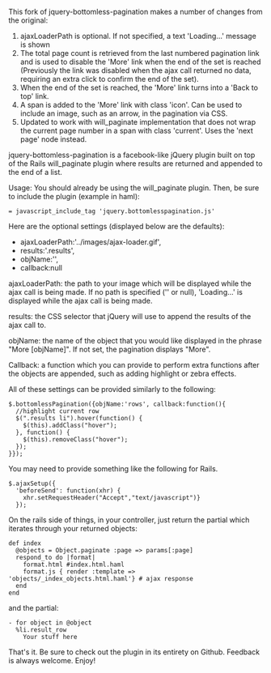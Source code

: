This fork of jquery-bottomless-pagination makes a number of changes from the original:
1. ajaxLoaderPath is optional. If not specified, a text 'Loading...' message is shown
2. The total page count is retrieved from the last numbered pagination link and is used to disable the 'More' link when the end of the set is reached (Previously the link was disabled when the ajax call returned no data, requiring an extra click to confirm the end of the set).
3. When the end of the set is reached, the 'More' link turns into a 'Back to top' link.
4. A span is added to the 'More' link with class 'icon'. Can be used to include an image, such as an arrow, in the pagination via CSS.
5. Updated to work with will_paginate implementation that does not wrap the current page number in a span with class 'current'. Uses the 'next page' node instead.

jquery-bottomless-pagination is a facebook-like jQuery plugin built on top of the Rails will_paginate plugin where results are returned and appended to the end of a list.

Usage:
You should already be using the will_paginate plugin.
Then, be sure to include the plugin (example in haml):

    = javascript_include_tag 'jquery.bottomlesspagination.js'

Here are the optional settings (displayed below are the defaults):

* ajaxLoaderPath:'../images/ajax-loader.gif',
* results:'.results',
* objName:'',
* callback:null

ajaxLoaderPath: the path to your image which will be displayed while the ajax call is being made. If no path is specified ('' or null), 'Loading...' is displayed while the ajax call is being made.

results: the CSS selector that jQuery will use to append the results of the ajax call to.

objName: the name of the object that you would like displayed in the phrase "More [objName]". If not set, the pagination displays "More".

Callback: a function which you can provide to perform extra functions after the objects are appended, such as adding highlight or zebra effects.

All of these settings can be provided similarly to the following:

    $.bottomlessPagination({objName:'rows', callback:function(){
      //highlight current row
      $(".results li").hover(function() {
        $(this).addClass("hover");
      }, function() {
        $(this).removeClass("hover");
      });
    }});

You may need to provide something like the following for Rails.

    $.ajaxSetup({ 
      'beforeSend': function(xhr) {
        xhr.setRequestHeader("Accept","text/javascript")} 
      });

On the rails side of things, in your controller, just return the partial which iterates through your returned objects:

    def index
      @objects = Object.paginate :page => params[:page]
      respond_to do |format|
        format.html #index.html.haml
        format.js { render :template => 'objects/_index_objects.html.haml'} # ajax response
      end
    end

and the partial:

    - for object in @object
      %li.result_row
        Your stuff here

That's it.  Be sure to check out the plugin in its entirety on Github.  Feedback is always welcome.  Enjoy!
